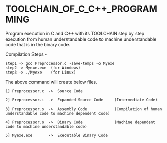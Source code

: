 # TOOLCHAIN_OF_C_C++_PROGRAMMING
Program execution in C and C++ with its TOOLCHAIN step by step execution from human understandable code to machine understandable code that is in the binary code.

Compilation Steps -<br>

    step1 -> gcc Preprocessor.c -save-temps -o Myexe
    step2 -> Myexe.exe  (for Windows)
    step3 -> ./Myexe    (for Linux)

The above command will create below files.

    1] Preprocessor.c  ->  Source Code

    2] Preprocessor.i  ->  Expanded Source Code     (Intermediate Code)

    3] Preprocessor.s  ->  Assembly Code            (Compilation of human understandable code to machine dependent code)

    4] Preprocessor.o  ->  Binary Code              (Machine dependent code to machine understandable code)

    5] Myexe.exe       ->  Executable Binary Code
